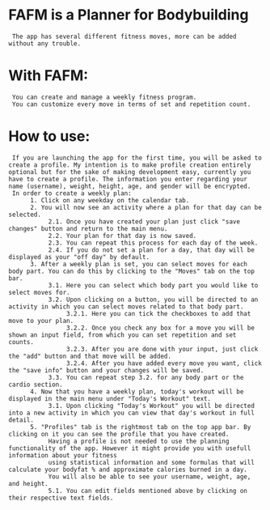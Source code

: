 # FAFM is a Planner for Bodybuilding
     The app has several different fitness moves, more can be added without any trouble.
# With FAFM:
     You can create and manage a weekly fitness program.
     You can customize every move in terms of set and repetition count.
     
# How to use:
     If you are launching the app for the first time, you will be asked to create a profile. My intention is to make profile creation entirely optional but for the sake of making development easy, currently you have to create a profile. The information you enter regarding your name (username), weight, height, age, and gender will be encrypted.
     In order to create a weekly plan:
          1. Click on any weekday on the calendar tab.
          2. You will now see an activity where a plan for that day can be selected.
               2.1. Once you have created your plan just click "save changes" button and return to the main menu.
               2.2. Your plan for that day is now saved.
               2.3. You can repeat this process for each day of the week.
               2.4. If you do not set a plan for a day, that day will be displayed as your "off day" by default.
          3. After a weekly plan is set, you can select moves for each body part. You can do this by clicking to the "Moves" tab on the top bar.
               3.1. Here you can select which body part you would like to select moves for.
               3.2. Upon clicking on a button, you will be directed to an activity in which you can select moves related to that body part.
                    3.2.1. Here you can tick the checkboxes to add that move to your plan.
                    3.2.2. Once you check any box for a move you will be shown an input field, from which you can set repetition and set counts.
                    3.2.3. After you are done with your input, just click the "add" button and that move will be added.
                    3.2.4. After you have added every move you want, click the "save info" button and your changes will be saved.
               3.3. You can repeat step 3.2. for any body part or the cardio section.
          4. Now that you have a weekly plan, today's workout will be displayed in the main menu under "Today's Workout" text.
               3.1. Upon clicking "Today's Workout" you will be directed into a new activity in which you can view that day's workout in full detail.
          5. "Profiles" tab is the rightmost tab on the top app bar. By clicking on it you can see the profile that you have created.
               Having a profile is not needed to use the planning functionality of the app. However it might provide you with usefull information about your fitness
               using statistical information and some formulas that will calculate your bodyfat % and approximate calories burned in a day.
               You will also be able to see your username, weight, age, and height.
               5.1. You can edit fields mentioned above by clicking on their respective text fields.

